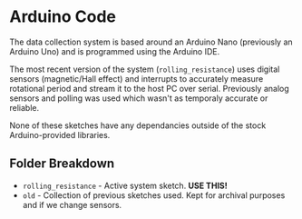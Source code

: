 # Arduino Code

The data collection system is based around an Arduino Nano (previously an Arduino Uno) and is programmed using the Arduino IDE.

The most recent version of the system (`rolling_resistance`) uses digital sensors (magnetic/Hall effect) and interrupts to accurately measure rotational period and stream it to the host PC over serial. Previously analog sensors and polling was used which wasn't as temporaly accurate or reliable.

None of these sketches have any dependancies outside of the stock Arduino-provided libraries.

## Folder Breakdown

- `rolling_resistance` - Active system sketch. **USE THIS!**
- `old` - Collection of previous sketches used. Kept for archival purposes and if we change sensors.
